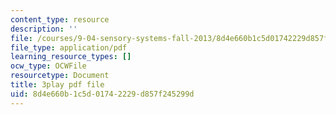 ```yaml
---
content_type: resource
description: ''
file: /courses/9-04-sensory-systems-fall-2013/8d4e660b1c5d01742229d857f245299d_qubzQvNNaLI.pdf
file_type: application/pdf
learning_resource_types: []
ocw_type: OCWFile
resourcetype: Document
title: 3play pdf file
uid: 8d4e660b-1c5d-0174-2229-d857f245299d
---
```

